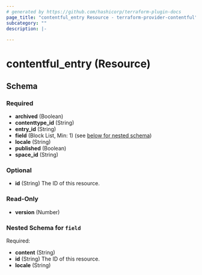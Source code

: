```yaml
---
# generated by https://github.com/hashicorp/terraform-plugin-docs
page_title: "contentful_entry Resource - terraform-provider-contentful"
subcategory: ""
description: |-
  
---
```


# contentful_entry (Resource)





<!-- schema generated by tfplugindocs -->
## Schema

### Required

- **archived** (Boolean)
- **contenttype_id** (String)
- **entry_id** (String)
- **field** (Block List, Min: 1) (see [below for nested schema](#nestedblock--field))
- **locale** (String)
- **published** (Boolean)
- **space_id** (String)

### Optional

- **id** (String) The ID of this resource.

### Read-Only

- **version** (Number)

<a id="nestedblock--field"></a>
### Nested Schema for `field`

Required:

- **content** (String)
- **id** (String) The ID of this resource.
- **locale** (String)


